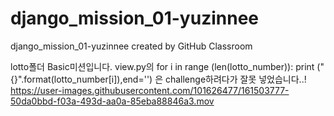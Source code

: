 # django_mission_01-yuzinnee
django_mission_01-yuzinnee created by GitHub Classroom

lotto폴더 Basic미션입니다.
view.py의
for i in range (len(lotto_number)):
  print ("{}".format(lotto_number[i]),end='')
  은 challenge하려다가 잘못 넣었습니다..!
https://user-images.githubusercontent.com/101626477/161503777-50da0bbd-f03a-493d-aa0a-85eba88846a3.mov

